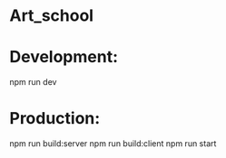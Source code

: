 # Art_school
# Development:
npm run dev

# Production:
npm run build:server
npm run build:client
npm run start